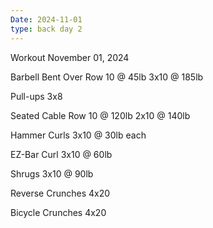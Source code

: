 ```yaml
---
Date: 2024-11-01
type: back day 2
---
```

Workout November 01, 2024

Barbell Bent Over Row
10 @ 45lb
3x10 @ 185lb

Pull-ups
3x8

Seated Cable Row
10 @ 120lb
2x10 @ 140lb

Hammer Curls
3x10 @ 30lb each

EZ-Bar Curl
3x10 @ 60lb

Shrugs
3x10 @ 90lb

Reverse Crunches
4x20

Bicycle Crunches
4x20